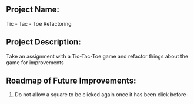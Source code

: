 ## Project Name:

Tic - Tac - Toe Refactoring

## Project Description:

Take an assignment with a Tic-Tac-Toe game and refactor things about the game for improvements

## Roadmap of Future Improvements:

1. Do not allow a square to be clicked again once it has been click before-
